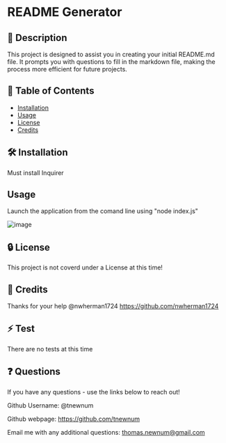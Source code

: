 # README Generator


## 📘 Description

This project is designed to assist you in creating your initial README.md file. It prompts you with questions to fill in the markdown file, making the process more efficient for future projects.

## 📑 Table of Contents 

- [Installation](#installation)
- [Usage](#usage)
- [License](#license)
- [Credits](#credits)

## 🛠️ Installation 

Must install Inquirer

## Usage

Launch the application from the comand line using "node index.js"

![image](https://user-images.githubusercontent.com/117390778/222489125-dff335d4-24e1-4e70-a3ba-b212c271a8b6.png)

## 🔒 License

This project is not coverd under a License at this time!

## 🤝 Credits

Thanks for your help @nwherman1724 https://github.com/nwherman1724

## ⚡ Test

There are no tests at this time

## ❓ Questions

If you have any questions - use the links below to reach out!

Github Username: @tnewnum

Github webpage: https://github.com/tnewnum

Email me with any additional questions: thomas.newnum@gmail.com